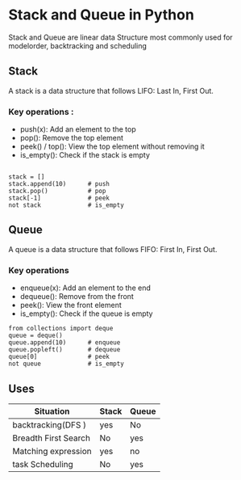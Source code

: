 # Stack and Queue in Python 
Stack and Queue are linear data Structure 
most commonly used for modelorder, backtracking and scheduling 

## Stack

A stack is a data structure that follows LIFO: Last In, First Out.

### Key operations :
- push(x): Add an element to the top
- pop(): Remove the top element
- peek() / top(): View the top element without removing it
- is_empty(): Check if the stack is empty

```commandline

stack = []
stack.append(10)      # push
stack.pop()           # pop
stack[-1]             # peek
not stack             # is_empty
```

## Queue

A queue is a data structure that follows FIFO: First In, First Out.

### Key operations 

- enqueue(x): Add an element to the end
- dequeue(): Remove from the front
- peek(): View the front element
- is_empty(): Check if the queue is empty

```commandline
from collections import deque
queue = deque()
queue.append(10)      # enqueue
queue.popleft()       # dequeue
queue[0]              # peek
not queue             # is_empty
```

## Uses

| Situation |Stack | Queue |
|-----------|------|-------|
| backtracking(DFS ) | yes| No|
|Breadth First Search| No | yes|
|Matching expression| yes | no |
| task Scheduling | No|yes|